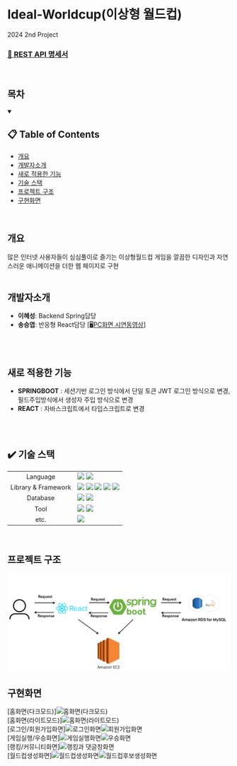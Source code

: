 # Ideal-Worldcup(이상형 월드컵)
2024 2nd Project
<h3><a href="https://www.notion.so/12e1563ef7ee8004b09af7fde78e1328?v=12e1563ef7ee8101bd9e000c70061965">
      📜 REST API 명세서</a></h3>
<br/>

## 목차
<details open>
  <summary><h2>📋 Table of Contents</h2></summary>
  <ul>
    <li><a href="#개요">개요</a></li>
    <li><a href="#개발자소개">개발자소개</a></li>
    <li><a href="#새로-적용한-기능">새로 적용한 기능</a></li>
    <li><a href="#%EF%B8%8F-기술-스택">기술 스택</a></li>
    <li><a href="#프로젝트-구조">프로젝트 구조</a></li>
    <li><a href="#구현화면">구현화면</a></li>
  </ul> 
</details>
<br/>

## 개요
많은 인터넷 사용자들이 심심풀이로 즐기는 이상형월드컵 게임을 깔끔한 디자인과 자연스러운 애니메이션을 더한 웹 페이지로 구현
<br/>
<br/>

## 개발자소개
+ **이혜성**: Backend Spring담당
+ **송승엽**: 반응형 React담당 [🖥️[PC화면 시연동영상](유튜브url넣을것)]
<br/>
<br/>

## 새로 적용한 기능
+ **SPRINGBOOT** : 세션기반 로그인 방식에서 단일 토큰 JWT 로그인 방식으로 변경, 필드주입방식에서 생성자 주입 방식으로 변경
+ **REACT** : 자바스크립트에서 타입스크립트로 변경
<br/>
<br/>

## ✔️ 기술 스택
<div>
<table>
   <tr>
      <td colspan="2" align="center">
        Language
      </td>
      <td colspan="4">
        <img src="https://img.shields.io/badge/java-007396?style=for-the-badge&logo=java&logoColor=white">
        <img src="https://img.shields.io/badge/typescript-3178C6?style=for-the-badge&logo=typescript&logoColor=black">
      </td>
   </tr>
   <tr>
      <td colspan="2" align="center">
        Library & Framework
      </td>
      <td colspan="4">
        <img src="https://img.shields.io/badge/react-61DAFB?style=for-the-badge&logo=react&logoColor=black"> 
        <img src="https://img.shields.io/badge/springboot-6DB33F?style=for-the-badge&logo=springboot&logoColor=white"> 
        <img src="https://img.shields.io/badge/spring data jpa-6DB33F?style=for-the-badge&logo=springboot&logoColor=white"> 
        <img src="https://img.shields.io/badge/spring security-6DB33F?style=for-the-badge&logo=springsecurity&logoColor=white"> 
        <img src="https://img.shields.io/badge/amazon ec2-FF9900?style=for-the-badge&logo=amazonec2&logoColor=white"> 
      </td>
   </tr>
   <tr>
      <td colspan="2" align="center">
        Database
      </td>
      <td colspan="4">
        <img src="https://img.shields.io/badge/mysql-4479A1?style=for-the-badge&logo=mysql&logoColor=white">
        <img src="https://img.shields.io/badge/amazon rds-527FFF?style=for-the-badge&logo=amazonrds&logoColor=white">
      </td>
   </tr>
   <tr>
      <td colspan="2" align="center">
        Tool
      </td>
      <td colspan="4">
          <img src="https://img.shields.io/badge/intellijidea-000000?style=for-the-badge&logo=intellijidea&logoColor=white">
          <img src="https://img.shields.io/badge/visualstudiocode-007ACC?style=for-the-badge&logo=visualstudiocode&logoColor=white">
      </td>
   </tr>
   <tr>
      <td colspan="2" align="center">
        etc.
      </td>
      <td colspan="4">
          <img src="https://img.shields.io/badge/notion-000000?style=for-the-badge&logo=notion&logoColor=white">
      </td>
   </tr>
</table>
</div>
<br/>

## 프로젝트 구조
![프로젝트 구조](https://github.com/jihohyeseong/Ideal-Worldcup/blob/main/%ED%94%84%EB%A1%9C%EC%A0%9D%ED%8A%B8%EA%B5%AC%EC%A1%B0.png)
<br/>

## 구현화면
[홈화면(다크모드)]![홈화면(다크모드)](https://github.com/user-attachments/assets/14f6912a-d155-4f60-b69d-c404a554a83e)
<br />
[홈화면(라이트모드)]![홈화면(라이트모드)](https://github.com/user-attachments/assets/6a69f88c-cdb6-456f-8bab-10a66e2b4dcc)
<br />
[로그인/회원가입화면]![로그인화면](https://github.com/user-attachments/assets/14a5ac19-7591-4fee-aa26-8207cd8fbbe7)![회원가입화면](https://github.com/user-attachments/assets/722961f6-a74e-49d7-afe7-68a03b1156e2)
<br />
[게임실행/우승화면]![게임실행화면](https://github.com/user-attachments/assets/d795e53c-d171-45d4-a4be-9c1b9494ff22)![우승화면](https://github.com/user-attachments/assets/0601fc82-74ca-422f-9562-61286c5d595b)
<br />
[랭킹/커뮤니티화면]![랭킹과 댓글창화면](https://github.com/user-attachments/assets/2a50c3a2-9f20-452e-b9ac-e8fbf1e056f5)
<br />
[월드컵생성화면]![월드컵생성화면](https://github.com/user-attachments/assets/67141473-ddcc-4653-b797-a37f4e78b28c)![월드컵후보생성화면](https://github.com/user-attachments/assets/cd4c1778-ea6e-485e-809b-c51a40e58c16)
<br />









